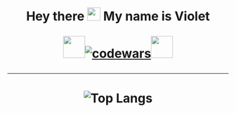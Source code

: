 # <p align="center"> Hey there <img src="https://media.giphy.com/media/hvRJCLFzcasrR4ia7z/giphy.gif" width="30px" style="text-align: center"/> My name is Violet</p><p align="center"><img src="https://media.giphy.com/media/v1.Y2lkPTc5MGI3NjExcWkxdWdzNTBlaTF1MXN6ZngxaGdyb3B0bWgwYTExZWwwNWxoYzkxeCZlcD12MV9naWZzX3NlYXJjaCZjdD1n/kZqbBT64ECtjy/giphy.gif" width="50" height="50"/>[![codewars](https://www.codewars.com/users/violetevergdev/badges/large)](https://www.codewars.com/users/violetevergdev)<img src="https://media.giphy.com/media/v1.Y2lkPTc5MGI3NjExcWkxdWdzNTBlaTF1MXN6ZngxaGdyb3B0bWgwYTExZWwwNWxoYzkxeCZlcD12MV9naWZzX3NlYXJjaCZjdD1n/kZqbBT64ECtjy/giphy.gif" width="50" height="50"/></p>
___
# <p align="center">![Top Langs](https://github-readme-stats.vercel.app/api/top-langs/?username=violetevergdev&layout=compact)</p>
